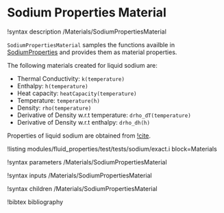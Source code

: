 # Sodium Properties Material

!syntax description /Materials/SodiumPropertiesMaterial

`SodiumPropertiesMaterial` samples the functions availble in [SodiumProperties](SodiumProperties.md)
and provides them as material properties.

The following materials created for liquid sodium are:

- Thermal Conductivity: `k(temperature)`
- Enthalpy: `h(temperature)`
- Heat capacity: `heatCapacity(temperature)`
- Temperature: `temperature(h)`
- Density: `rho(temperature)`
- Derivative of Density w.r.t temperature: `drho_dT(temperature)`
- Derivative of Density w.r.t enthalpy: `drho_dh(h)`

Properties of liquid sodium are obtained from [!cite](Fink:1995bf).

!listing modules/fluid_properties/test/tests/sodium/exact.i block=Materials

!syntax parameters /Materials/SodiumPropertiesMaterial

!syntax inputs /Materials/SodiumPropertiesMaterial

!syntax children /Materials/SodiumPropertiesMaterial

!bibtex bibliography
